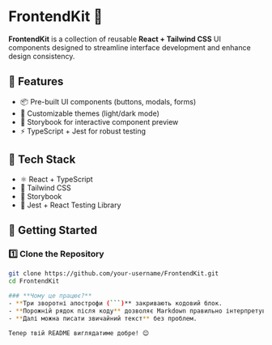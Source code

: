 # FrontendKit 🎨  

**FrontendKit** is a collection of reusable **React + Tailwind CSS** UI components designed to streamline interface development and enhance design consistency.  

## 🔹 Features  
- 📦 Pre-built UI components (buttons, modals, forms)  
- 🎨 Customizable themes (light/dark mode)  
- 📖 Storybook for interactive component preview  
- ⚡ TypeScript + Jest for robust testing  

## 🔧 Tech Stack  
- ⚛️ React + TypeScript  
- 🎨 Tailwind CSS  
- 📖 Storybook  
- 🧪 Jest + React Testing Library  

## 🚀 Getting Started  

### 1️⃣ Clone the Repository  
```bash
git clone https://github.com/your-username/FrontendKit.git  
cd FrontendKit

### **Чому це працює?**  
- **Три зворотні апострофи (```)** закривають кодовий блок.  
- **Порожній рядок після коду** дозволяє Markdown правильно інтерпретувати подальший текст.  
- **Далі можна писати звичайний текст** без проблем.  

Тепер твій README виглядатиме добре! 😊



